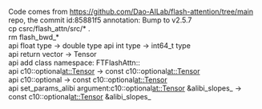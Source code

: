 Code comes from https://github.com/Dao-AILab/flash-attention/tree/main repo, the commit id:85881f5 annotation: Bump to v2.5.7  
   cp csrc/flash_attn/src/* .  
   rm flash_bwd_*  
   api float type -> double type
   api int type -> int64_t type  
   api return vector<Tensor> -> Tensor  
   api add class namespace: FTFlashAttn::  
   api c10::optional<at::Tensor> -> const c10::optional<at::Tensor>  
   api c10::optional<const at::Tensor> -> const c10::optional<at::Tensor>  
   api set_params_alibi argument:c10::optional<at::Tensor> &alibi_slopes_ -> const c10::optional<at::Tensor> &alibi_slopes_  
